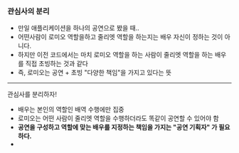 ### 관심사의 분리
* 만일 애플리케이션을 하나의 공연으로 봤을 때..
* 어떤사람이 로미오 역할을하고 줄리엣 역할을 하는지는 배우 자신이 정하는 것이 아니다.
* 하지만 이전 코드에서는 마치 로미오 역할을 하는 사람이 줄리엣 역할을 하는 배우를 직접 초빙하는 것과 같다
* 즉, 로미오는 공연 + 초빙 "다양한 책임"을 가지고 있다는 뜻

----

관심사를 분리하자!
* 배우는 본인의 역할인 배역 수행에만 집중
* 로미오는 어떤 사람이 줄리엣 역할을 수행하더라도 똑같이 공연할 수 있어야 함
* <b> 공연을 구성하고 역할에 맞는 배우를 지정하는 책임을 가지는 "공연 기획자" 가 필요하다. </b>
* 
